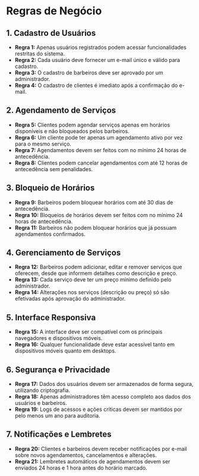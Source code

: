 # Regras de Negócio 
## 1. Cadastro de Usuários
- **Regra 1:** Apenas usuários registrados podem acessar funcionalidades restritas do sistema.
- **Regra 2:** Cada usuário deve fornecer um e-mail único e válido para cadastro.
- **Regra 3:** O cadastro de barbeiros deve ser aprovado por um administrador.
- **Regra 4:** O cadastro de clientes é imediato após a confirmação do e-mail.

## 2. Agendamento de Serviços
- **Regra 5:** Clientes podem agendar serviços apenas em horários disponíveis e não bloqueados pelos barbeiros.
- **Regra 6:** Um cliente pode ter apenas um agendamento ativo por vez para o mesmo serviço.
- **Regra 7:** Agendamentos devem ser feitos com no mínimo 24 horas de antecedência.
- **Regra 8:** Clientes podem cancelar agendamentos com até 12 horas de antecedência sem penalidades.

## 3. Bloqueio de Horários
- **Regra 9:** Barbeiros podem bloquear horários com até 30 dias de antecedência.
- **Regra 10:** Bloqueios de horários devem ser feitos com no mínimo 24 horas de antecedência.
- **Regra 11:** Barbeiros não podem bloquear horários que já possuam agendamentos confirmados.

## 4. Gerenciamento de Serviços
- **Regra 12:** Barbeiros podem adicionar, editar e remover serviços que oferecem, desde que informem detalhes como descrição e preço.
- **Regra 13:** Cada serviço deve ter um preço mínimo definido pelo administrador.
- **Regra 14:** Alterações nos serviços (descrição ou preço) só são efetivadas após aprovação do administrador.

## 5. Interface Responsiva
- **Regra 15:** A interface deve ser compatível com os principais navegadores e dispositivos móveis.
- **Regra 16:** Qualquer funcionalidade deve estar acessível tanto em dispositivos móveis quanto em desktops.

## 6. Segurança e Privacidade
- **Regra 17:** Dados dos usuários devem ser armazenados de forma segura, utilizando criptografia.
- **Regra 18:** Apenas administradores têm acesso completo aos dados dos usuários e barbeiros.
- **Regra 19:** Logs de acessos e ações críticas devem ser mantidos por pelo menos um ano para auditoria.

## 7. Notificações e Lembretes
- **Regra 20:** Clientes e barbeiros devem receber notificações por e-mail sobre novos agendamentos, cancelamentos e alterações.
- **Regra 21:** Lembretes automáticos de agendamentos devem ser enviados 24 horas e 1 hora antes do horário marcado.
